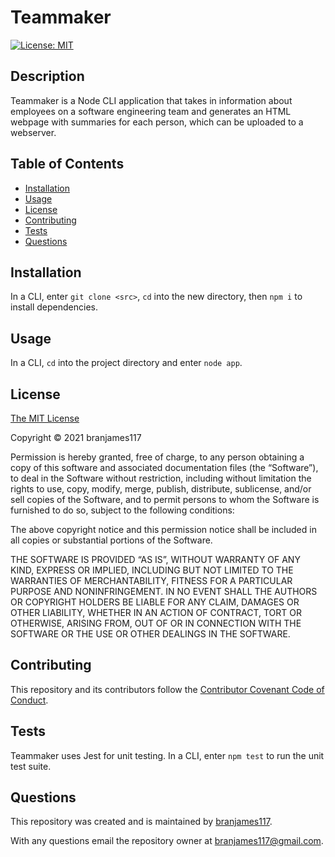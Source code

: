 # Teammaker
[![License: MIT](https://img.shields.io/badge/License-MIT-yellow.svg)](https://opensource.org/licenses/MIT)

## Description

Teammaker is a Node CLI application that takes in information about employees on a software engineering team and generates an HTML webpage with summaries for each person, which can be uploaded to a webserver.

## Table of Contents

* [Installation](#installation)
* [Usage](#usage)
* [License](#license)
* [Contributing](#contributing)
* [Tests](#tests)
* [Questions](#questions)

## Installation

In a CLI, enter `git clone <src>`, `cd` into the new directory, then `npm i` to install dependencies.

## Usage

In a CLI, `cd` into the project directory and enter `node app`.

## License

[The MIT License](https://mit-license.org/)
      
Copyright © 2021 branjames117

Permission is hereby granted, free of charge, to any person obtaining a copy of this software and associated documentation files (the “Software”), to deal in the Software without restriction, including without limitation the rights to use, copy, modify, merge, publish, distribute, sublicense, and/or sell copies of the Software, and to permit persons to whom the Software is furnished to do so, subject to the following conditions:

The above copyright notice and this permission notice shall be included in all copies or substantial portions of the Software.

THE SOFTWARE IS PROVIDED “AS IS”, WITHOUT WARRANTY OF ANY KIND, EXPRESS OR IMPLIED, INCLUDING BUT NOT LIMITED TO THE WARRANTIES OF MERCHANTABILITY, FITNESS FOR A PARTICULAR PURPOSE AND NONINFRINGEMENT. IN NO EVENT SHALL THE AUTHORS OR COPYRIGHT HOLDERS BE LIABLE FOR ANY CLAIM, DAMAGES OR OTHER LIABILITY, WHETHER IN AN ACTION OF CONTRACT, TORT OR OTHERWISE, ARISING FROM, OUT OF OR IN CONNECTION WITH THE SOFTWARE OR THE USE OR OTHER DEALINGS IN THE SOFTWARE.

## Contributing

This repository and its contributors follow the [Contributor Covenant Code of Conduct](https://www.contributor-covenant.org/version/2/1/code_of_conduct/code_of_conduct.md).
    
## Tests

Teammaker uses Jest for unit testing. In a CLI, enter `npm test` to run the unit test suite.

## Questions

This repository was created and is maintained by [branjames117](https://github.com/branjames117).

With any questions email the repository owner at [branjames117@gmail.com](mailto:branjames117@gmail.com).